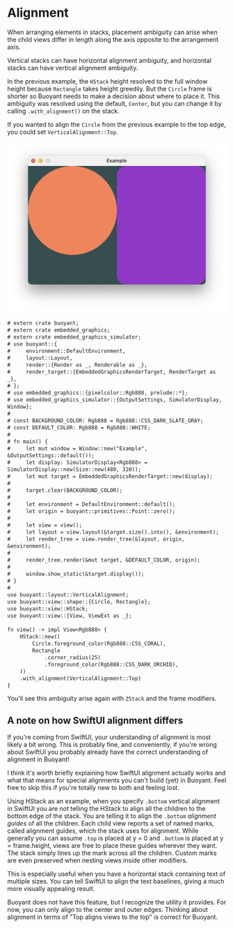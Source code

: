 # Alignment

When arranging elements in stacks, placement ambiguity can arise when the child
views differ in length along the axis opposite to the arrangement axis.

Vertical stacks can have horizontal alignment ambiguity, and horizontal stacks
can have vertical alignment ambiguity.

In the previous example, the ``HStack`` height resolved to the full window height
because ``Rectangle`` takes height greedily. But the ``Circle`` frame is shorter
so Buoyant needs to make a decision about where to place it. This ambiguity was
resolved using the default, ``Center``, but you can change it by calling
`.with_alignment()` on the stack.

If you wanted to align the ``Circle`` from the previous example to the top edge,
you could set ``VerticalAlignment::Top``.

![HStack with top alignment](./images/hstack-vertical-alignment.png)

```rust,no_run
# extern crate buoyant;
# extern crate embedded_graphics;
# extern crate embedded_graphics_simulator;
# use buoyant::{
#     environment::DefaultEnvironment,
#     layout::Layout,
#     render::{Render as _, Renderable as _},
#     render_target::{EmbeddedGraphicsRenderTarget, RenderTarget as _},
# };
# use embedded_graphics::{pixelcolor::Rgb888, prelude::*};
# use embedded_graphics_simulator::{OutputSettings, SimulatorDisplay, Window};
# 
# const BACKGROUND_COLOR: Rgb888 = Rgb888::CSS_DARK_SLATE_GRAY;
# const DEFAULT_COLOR: Rgb888 = Rgb888::WHITE;
# 
# fn main() {
#     let mut window = Window::new("Example", &OutputSettings::default());
#     let display: SimulatorDisplay<Rgb888> = SimulatorDisplay::new(Size::new(480, 320));
#     let mut target = EmbeddedGraphicsRenderTarget::new(display);
# 
#     target.clear(BACKGROUND_COLOR);
# 
#     let environment = DefaultEnvironment::default();
#     let origin = buoyant::primitives::Point::zero();
# 
#     let view = view();
#     let layout = view.layout(&target.size().into(), &environment);
#     let render_tree = view.render_tree(&layout, origin, &environment);
# 
#     render_tree.render(&mut target, &DEFAULT_COLOR, origin);
# 
#     window.show_static(&target.display());
# }
# 
use buoyant::layout::VerticalAlignment;
use buoyant::view::shape::{Circle, Rectangle};
use buoyant::view::HStack;
use buoyant::view::{View, ViewExt as _};

fn view() -> impl View<Rgb888> {
    HStack::new((
        Circle.foreground_color(Rgb888::CSS_CORAL),
        Rectangle
            .corner_radius(25)
            .foreground_color(Rgb888::CSS_DARK_ORCHID),
    ))
    .with_alignment(VerticalAlignment::Top)
}
```

You'll see this ambiguity arise again with `ZStack` and the frame modifiers.

## A note on how SwiftUI alignment differs

If you're coming from SwiftUI, your understanding of alignment is most likely a bit wrong.
This is probably fine, and conveniently, if you're wrong about SwiftUI you probably
already have the correct understanding of alignment in Buoyant!

I think it's worth briefly explaining how SwiftUI alignment actually works and what that
means for special alignments you can't build (yet) in Buoyant. Feel free to skip this if
you're totally new to both and feeling lost.

Using HStack as an example, when you specify `.bottom` vertical alignment in SwiftUI you are
*not* telling the HStack to align all the children to the bottom edge of the stack. You are
telling it to align the `.bottom` *alignment guides* of all the children. Each child view
reports a set of named marks, called alignment guides, which the stack uses for alignment.
While generally you can assume `.top` is placed at y = 0 and `.bottom` is placed at y =
frame.height, views are free to place these guides wherever they want. The stack simply
lines up the mark across all the children. Custom marks are even preserved when nesting
views inside other modifiers.

This is especially useful when you have a horizontal stack containing text of multiple sizes.
You can tell SwiftUI to align the text baselines, giving a much more visually appealing result.

Buoyant does not have this feature, but I recognize the utility it provides. For now, you can
only align to the center and outer edges. Thinking about alignment in terms of "Top aligns
views to the top" *is* correct for Buoyant.
